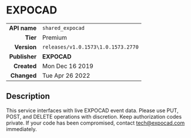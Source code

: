 # EXPOCAD
| | |
|-:|-|
|**API name**|`shared_expocad`|
|**Tier**|Premium|
|**Version**|`releases/v1.0.1573\1.0.1573.2770`|
|**Publisher**|**EXPOCAD**|
|**Created**|Mon Dec 16 2019|
|**Changed**|Tue Apr 26 2022|

## Description
This service interfaces with live EXPOCAD event data.  Please use PUT, POST, and DELETE operations with discretion. Keep authorization codes private. If your code has been compromised, contact tech@expocad.com immediately.
